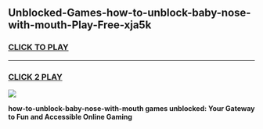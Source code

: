 
## Unblocked-Games-how-to-unblock-baby-nose-with-mouth-Play-Free-xja5k
<h3>
<a href="https://premium76.site?title=how-to-unblock-baby-nose-with-mouth&ref=10A">CLICK TO PLAY</a></h3>
<hr>

<h3>
<a href="https://premium76.site?title=how-to-unblock-baby-nose-with-mouth&ref=10A">CLICK 2 PLAY</a>
  
</h3>

<a href="https://premium76.site?title=how-to-unblock-baby-nose-with-mouth&ref=10A"><img src="https://clearcache.store/games.png"></a>


**how-to-unblock-baby-nose-with-mouth games unblocked: Your Gateway to Fun and Accessible Online Gaming**
